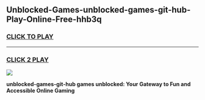
## Unblocked-Games-unblocked-games-git-hub-Play-Online-Free-hhb3q
<h3>
<a href="https://premium76.site?title=unblocked-games-git-hub&ref=26A">CLICK TO PLAY</a></h3>
<hr>

<h3>
<a href="https://premium76.site?title=unblocked-games-git-hub&ref=26A">CLICK 2 PLAY</a>
  
</h3>

<a href="https://premium76.site?title=unblocked-games-git-hub&ref=26A"><img src="https://clearcache.store/games.png"></a>


**unblocked-games-git-hub games unblocked: Your Gateway to Fun and Accessible Online Gaming**

